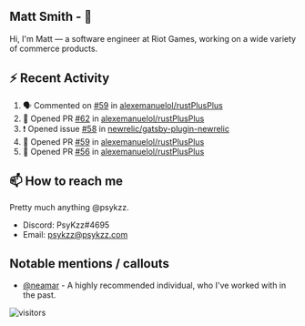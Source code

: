 <!--
[![PsyKzz's github stats](https://github-readme-stats.vercel.app/api?username=psykzz&show_icons=true)](https://github.com/anuraghazra/github-readme-stats)
-->

## Matt Smith - 👋
Hi, I'm Matt — a software engineer at Riot Games, working on a wide variety of commerce products.

## ⚡ Recent Activity

<!--START_SECTION:activity-->
1. 🗣 Commented on [#59](https://github.com/alexemanuelol/rustPlusPlus/issues/59) in [alexemanuelol/rustPlusPlus](https://github.com/alexemanuelol/rustPlusPlus)
2. 💪 Opened PR [#62](https://github.com/alexemanuelol/rustPlusPlus/pull/62) in [alexemanuelol/rustPlusPlus](https://github.com/alexemanuelol/rustPlusPlus)
3. ❗️ Opened issue [#58](https://github.com/newrelic/gatsby-plugin-newrelic/issues/58) in [newrelic/gatsby-plugin-newrelic](https://github.com/newrelic/gatsby-plugin-newrelic)
4. 💪 Opened PR [#59](https://github.com/alexemanuelol/rustPlusPlus/pull/59) in [alexemanuelol/rustPlusPlus](https://github.com/alexemanuelol/rustPlusPlus)
5. 💪 Opened PR [#56](https://github.com/alexemanuelol/rustPlusPlus/pull/56) in [alexemanuelol/rustPlusPlus](https://github.com/alexemanuelol/rustPlusPlus)
<!--END_SECTION:activity-->


## 📫 How to reach me

Pretty much anything @psykzz.

- Discord: PsyKzz#4695
- Email: psykzz@psykzz.com


## Notable mentions / callouts

 - [@neamar](https://github.com/neamar) - A highly recommended individual, who I've worked with in the past.


![visitors](https://visitor-badge.glitch.me/badge?page_id=psykzz/psykzz)


